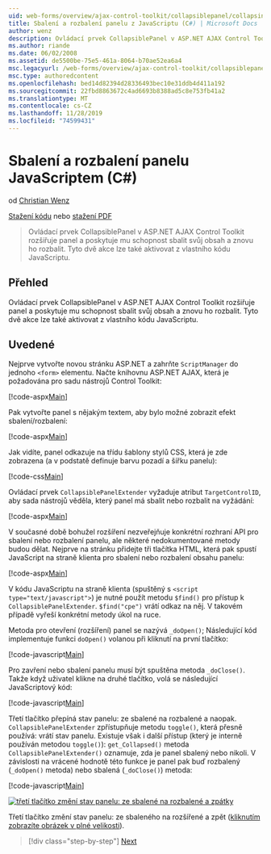 ```yaml
---
uid: web-forms/overview/ajax-control-toolkit/collapsiblepanel/collapsing-and-expanding-a-panel-from-javascript-cs
title: Sbalení a rozbalení panelu z JavaScriptu (C#) | Microsoft Docs
author: wenz
description: Ovládací prvek CollapsiblePanel v ASP.NET AJAX Control Toolkit rozšiřuje panel a poskytuje mu možnost sbalení obsahu a jeho rozšíření...
ms.author: riande
ms.date: 06/02/2008
ms.assetid: de5500be-75e5-461a-8064-b70ae52ea6a4
msc.legacyurl: /web-forms/overview/ajax-control-toolkit/collapsiblepanel/collapsing-and-expanding-a-panel-from-javascript-cs
msc.type: authoredcontent
ms.openlocfilehash: bed14d82394d28336493bec10e31ddb4d411a192
ms.sourcegitcommit: 22fbd8863672c4ad6693b8388ad5c8e753fb41a2
ms.translationtype: MT
ms.contentlocale: cs-CZ
ms.lasthandoff: 11/28/2019
ms.locfileid: "74599431"
---
```

# <a name="collapsing-and-expanding-a-panel-from-javascript-c"></a>Sbalení a rozbalení panelu JavaScriptem (C#)

od [Christian Wenz](https://github.com/wenz)

[Stažení kódu](https://download.microsoft.com/download/8/a/a/8aab3c3e-de6f-463f-805c-5fda567eef6e/CollapsiblePanel1.cs.zip) nebo [stažení PDF](https://download.microsoft.com/download/b/6/a/b6ae89ee-df69-4c87-9bfb-ad1eb2b23373/collapsiblepanel1CS.pdf)

> Ovládací prvek CollapsiblePanel v ASP.NET AJAX Control Toolkit rozšiřuje panel a poskytuje mu schopnost sbalit svůj obsah a znovu ho rozbalit. Tyto dvě akce lze také aktivovat z vlastního kódu JavaScriptu.

## <a name="overview"></a>Přehled

Ovládací prvek CollapsiblePanel v ASP.NET AJAX Control Toolkit rozšiřuje panel a poskytuje mu schopnost sbalit svůj obsah a znovu ho rozbalit. Tyto dvě akce lze také aktivovat z vlastního kódu JavaScriptu.

## <a name="steps"></a>Uvedené

Nejprve vytvořte novou stránku ASP.NET a zahrňte `ScriptManager` do jednoho `<form>` elementu. Načte knihovnu ASP.NET AJAX, která je požadována pro sadu nástrojů Control Toolkit:

[!code-aspx[Main](collapsing-and-expanding-a-panel-from-javascript-cs/samples/sample1.aspx)]

Pak vytvořte panel s nějakým textem, aby bylo možné zobrazit efekt sbalení/rozbalení:

[!code-aspx[Main](collapsing-and-expanding-a-panel-from-javascript-cs/samples/sample2.aspx)]

Jak vidíte, panel odkazuje na třídu šablony stylů CSS, která je zde zobrazena (a v podstatě definuje barvu pozadí a šířku panelu):

[!code-css[Main](collapsing-and-expanding-a-panel-from-javascript-cs/samples/sample3.css)]

Ovládací prvek `CollapsiblePanelExtender` vyžaduje atribut `TargetControlID`, aby sada nástrojů věděla, který panel má sbalit nebo rozbalit na vyžádání:

[!code-aspx[Main](collapsing-and-expanding-a-panel-from-javascript-cs/samples/sample4.aspx)]

V současné době bohužel rozšíření nezveřejňuje konkrétní rozhraní API pro sbalení nebo rozbalení panelu, ale některé nedokumentované metody budou dělat. Nejprve na stránku přidejte tři tlačítka HTML, která pak spustí JavaScript na straně klienta pro sbalení nebo rozbalení obsahu panelu:

[!code-aspx[Main](collapsing-and-expanding-a-panel-from-javascript-cs/samples/sample5.aspx)]

V kódu JavaScriptu na straně klienta (spuštěný s `<script type="text/javascript">`) je nutné použít metodu `$find()` pro přístup k `CollapsiblePanelExtender`. `$find("cpe")` vrátí odkaz na něj. V takovém případě vyřeší konkrétní metody úkol na ruce.

Metoda pro otevření (rozšíření) panel se nazývá `_doOpen()`; Následující kód implementuje funkci `doOpen()` volanou při kliknutí na první tlačítko:

[!code-javascript[Main](collapsing-and-expanding-a-panel-from-javascript-cs/samples/sample6.js)]

Pro zavření nebo sbalení panelu musí být spuštěna metoda `_doClose()`. Takže když uživatel klikne na druhé tlačítko, volá se následující JavaScriptový kód:

[!code-javascript[Main](collapsing-and-expanding-a-panel-from-javascript-cs/samples/sample7.js)]

Třetí tlačítko přepíná stav panelu: ze sbalené na rozbalené a naopak. `CollapsiblePanelExtender` zpřístupňuje metodu `toggle()`, která přesně používá: vrátí stav panelu. Existuje však i další přístup (který je interně používán metodou `toggle()`): `get_Collapsed()` metoda `CollapsiblePanelExtender()` oznamuje, zda je panel sbalený nebo nikoli. V závislosti na vrácené hodnotě této funkce je panel pak buď rozbalený (`_doOpen()` metoda) nebo sbalená (`_doClose()`) metoda:

[!code-javascript[Main](collapsing-and-expanding-a-panel-from-javascript-cs/samples/sample8.js)]

[![třetí tlačítko změní stav panelu: ze sbalené na rozbalené a zpátky](collapsing-and-expanding-a-panel-from-javascript-cs/_static/image2.png)](collapsing-and-expanding-a-panel-from-javascript-cs/_static/image1.png)

Třetí tlačítko změní stav panelu: ze sbaleného na rozšířené a zpět ([kliknutím zobrazíte obrázek v plné velikosti](collapsing-and-expanding-a-panel-from-javascript-cs/_static/image3.png)).

> [!div class="step-by-step"]
> [Next](collapsing-and-expanding-a-panel-from-javascript-vb.md)
